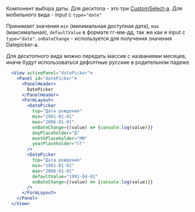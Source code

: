 Компонент выбора даты. Для десктопа - это три [CustomSelect-a](#!/CustomSelect). Для мобильного вида - input c `type="date"`

Принимает значения `min` (минимальная доступная дата), `max` (максимальная), `defaultValue` в формате гг-мм-дд,
 так же как и input c `type="date"`. `onDateChange` - используется для получения значения Datepicker-а.
 
 Для десктопного вида можно передать массив с названиями месяцев, 
 иначе будут использоваться дефолтные русские в родительном падеже

```jsx
  <View activePanel="datePicker">
    <Panel id="datePicker">
      <PanelHeader>
        DatePicker
      </PanelHeader>
      <FormLayout>
        <DatePicker
          top="Дата рождения"
          min="1901-01-01"
          max="2006-01-01"
          onDateChange={(value) => {console.log(value)}}
          dayPlaceholder="Д"
          monthPlaceholder="ММ"
          yearPlaceholder="ГГ"
        />
        <DatePicker
          top="Дата рождения"
          min="1901-01-01"
          max="2006-01-01"
          defaultValue="1991-04-02"
          onDateChange={(value) => {console.log(value)}}
        />
      </FormLayout>
    </Panel>
  </View>
```
